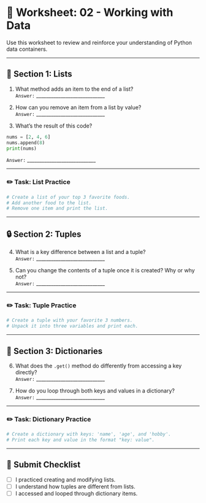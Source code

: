 # 📝 Worksheet: 02 - Working with Data

Use this worksheet to review and reinforce your understanding of Python data containers.

---

## 🧠 Section 1: Lists

1. What method adds an item to the end of a list?  
   `Answer:` ____________________________

2. How can you remove an item from a list by value?  
   `Answer:` ____________________________

3. What’s the result of this code?

```python
nums = [2, 4, 6]
nums.append(8)
print(nums)
```

   `Answer:` ____________________________

---

### ✏️ Task: List Practice

```python
# Create a list of your top 3 favorite foods.
# Add another food to the list.
# Remove one item and print the list.
```

---

## 🔒 Section 2: Tuples

4. What is a key difference between a list and a tuple?  
   `Answer:` ____________________________

5. Can you change the contents of a tuple once it is created? Why or why not?  
   `Answer:` ____________________________

---

### ✏️ Task: Tuple Practice

```python
# Create a tuple with your favorite 3 numbers.
# Unpack it into three variables and print each.
```

---

## 🔑 Section 3: Dictionaries

6. What does the `.get()` method do differently from accessing a key directly?  
   `Answer:` ____________________________

7. How do you loop through both keys and values in a dictionary?  
   `Answer:` ____________________________

---

### ✏️ Task: Dictionary Practice

```python
# Create a dictionary with keys: 'name', 'age', and 'hobby'.
# Print each key and value in the format "key: value".
```

---

## 🧾 Submit Checklist

- [ ] I practiced creating and modifying lists.
- [ ] I understand how tuples are different from lists.
- [ ] I accessed and looped through dictionary items.
